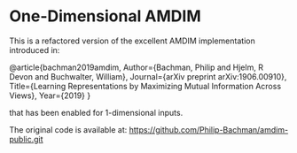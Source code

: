 # One-Dimensional AMDIM

This is a refactored version of the excellent AMDIM implementation introduced in:

@article{bachman2019amdim,
  Author={Bachman, Philip and Hjelm, R Devon and Buchwalter, William},
  Journal={arXiv preprint arXiv:1906.00910},
  Title={Learning Representations by Maximizing Mutual Information Across Views},
  Year={2019}
}

that has been enabled for 1-dimensional inputs.

The original code is available at: 
https://github.com/Philip-Bachman/amdim-public.git
